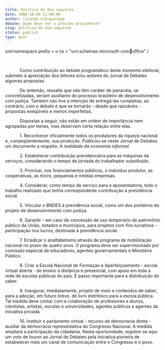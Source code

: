 ```yaml
---
title: Política do dia seguinte
date: 2006-10-04 21:00:00
author: ricardo.albuquerque
debate: Quem deve ser o próximo presidente?
slug: politica-do-dia-seguinte
status: publish 
type: post
---
```


xml:namespace prefix = o ns = "urn:schemas-microsoft-com:office:office" / 


 


            Como contribuição ao debate programático deste momento eleitoral, submeto à apreciação dos leitores e/ou autores do Jornal de Debates algumas propostas. 


            De antemão, ressalto que não têm caráter de panacéia; se concretizadas, seriam auxiliares do processo brasileiro de desenvolvimento com justiça. Também não tive a intenção de entregá-las completas; ao contrário, com o debate é que se tornarão - desde que razoáveis - propostas exeqüíveis e menos imperfeitas. 


            Dispostas a seguir, não estão em ordem de importância nem agrupadas por temas, mas observam certa relação entre elas.


            1. Reconhecer oficialmente todos os produtores da riqueza nacional e, conseqüentemente, sua produção. Publicou-se neste Jornal de Debates um documento a respeito: *A realidade da economia informal*. 


            2. Estabelecer contribuição previdenciária para as máquinas de serviços, considerando o tempo de jornada do trabalhador substituído.


            3. Priorizar, nos financiamentos públicos, o indivíduo produtor, as cooperativas, as micro, pequenas e médias empresas.


            4. Considerar, como tempo de serviço para a aposentadoria, todo o trabalho realizado que tenha correspondente contribuição à previdência social.


            5. Vincular o BNDES à previdência social, como um dos ponteiros do projeto de desenvolvimento com justiça. 


            6. Garantir - em caso de concessão de uso temporário de patrimônio público da União, estados e municípios, para projetos com fins lucrativos - participação nos lucros, destinada à previdência social. 


            7. Erradicar o analfabetismo através de programa de mobilização nacional no prazo de quatro anos. O programa deve ser supervisionado por comissão especial de educadores, agentes governamentais e Ministério Público. 


            8. Criar a Escola Nacional de Formação e Aperfeiçoamento - escola virtual aberta - de ensino à distância e presencial, com apoio em toda a rede de escolas públicas do país. É passo importante para a distribuição do saber.  


            9. Inaugurar, imediatamente, projeto de meio e conteúdos de saber, para a adoção, em futuro breve, de livro eletrônico para a escola pública. Tal medida deve contar com a colaboração de professores e alunos, cientistas, artistas, escolas e universidades, agentes públicos e agentes da iniciativa privada. 


            10. Instituir o parlamento virtual - recurso de democracia direta - auxiliar da democracia representativa do Congresso Nacional. A medida ampliará a participação da cidadania. Nesta oportunidade, registre-se aqui um voto de louvor ao Jornal de Debates pela iniciativa pioneira de estabelecer mais um canal de comunicação entre o Congresso e o povo. 


 


                                                           


